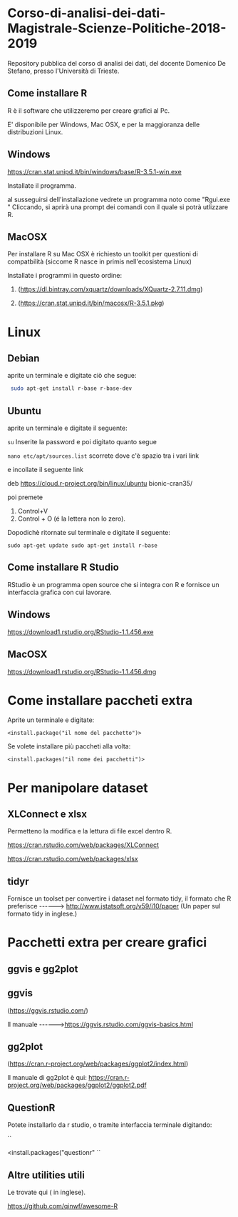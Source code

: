 # Corso-di-analisi-dei-dati-Magistrale-Scienze-Politiche-2018-2019
Repository pubblica del corso di analisi dei dati, del docente Domenico De Stefano, presso l'Università di Trieste.

Come installare R
-----------------
R è il software che utilizzeremo per creare grafici al Pc.

E' disponibile per Windows, Mac OSX, e per la maggioranza delle distribuzioni Linux.

Windows
-------
https://cran.stat.unipd.it/bin/windows/base/R-3.5.1-win.exe

Installate il programma.

al susseguirsi dell'installazione vedrete un programma noto come "Rgui.exe " Cliccando, si aprirà una prompt dei comandi  con il quale si potrà utlizzare R.


MacOSX
-------


Per installare R su Mac OSX è richiesto un toolkit per questioni di compatbilità (siccome R nasce in primis nell'ecosistema Linux)


Installate i programmi in questo ordine:


1) (https://dl.bintray.com/xquartz/downloads/XQuartz-2.7.11.dmg)

2) (https://cran.stat.unipd.it/bin/macosx/R-3.5.1.pkg)

Linux
============

Debian
-------

aprite un terminale e digitate ciò che segue:

```bash
 sudo apt-get install r-base r-base-dev

```

Ubuntu
-------


aprite un terminale  e digitate il seguente:

``
su
``
Inserite la password e poi digitato quanto segue

``
nano etc/apt/sources.list
``
scorrete dove c'è spazio tra i vari link

e incollate il seguente link

deb https://cloud.r-project.org/bin/linux/ubuntu bionic-cran35/

poi premete


1) Control+V  
2) Control + O (é la lettera non lo zero).

Dopodichè ritornate sul terminale e digitate il seguente:

``
sudo apt-get update
sudo apt-get install r-base
``






Come installare R Studio
------------------------
RStudio è un programma open source che si integra con R e fornisce un interfaccia grafica con cui lavorare.

Windows
-------
https://download1.rstudio.org/RStudio-1.1.456.exe



MacOSX
-------

https://download1.rstudio.org/RStudio-1.1.456.dmg




Come installare paccheti extra
====================================

Aprite un terminale e digitate:

```
<install.package("il nome del pacchetto")>
```
Se volete installare più paccheti alla volta:



```
<install.packages("il nome dei pacchetti")>
```
Per manipolare dataset
====================================
XLConnect e xlsx
-----------------
Permetteno la modifica e la lettura di file excel dentro R.

https://cran.rstudio.com/web/packages/XLConnect

https://cran.rstudio.com/web/packages/xlsx

tidyr
-------
Fornisce un toolset per convertire i dataset nel formato tidy, il formato che R preferisce 
------> http://www.jstatsoft.org/v59/i10/paper (Un paper sul formato tidy in inglese.)


Pacchetti extra per creare grafici
====================================

ggvis e gg2plot
----------------

ggvis
------
(https://ggvis.rstudio.com/)

Il manuale ------>https://ggvis.rstudio.com/ggvis-basics.html

gg2plot
-------
(https://cran.r-project.org/web/packages/ggplot2/index.html)

Il manuale di gg2plot è qui: https://cran.r-project.org/web/packages/ggplot2/ggplot2.pdf 


QuestionR
-----------

Potete installarlo da r studio, o tramite interfaccia terminale digitando:

``

<install.packages("questionr"
``




Altre utilities utili 
-------

Le trovate qui  ( in inglese).

https://github.com/qinwf/awesome-R
